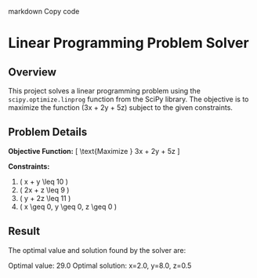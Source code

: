 markdown
Copy code
# Linear Programming Problem Solver

## Overview

This project solves a linear programming problem using the `scipy.optimize.linprog` function from the SciPy library. The objective is to maximize the function \(3x + 2y + 5z\) subject to the given constraints.

## Problem Details

**Objective Function:**
\[ \text{Maximize } 3x + 2y + 5z \]

**Constraints:**
1. \( x + y \leq 10 \)
2. \( 2x + z \leq 9 \)
3. \( y + 2z \leq 11 \)
4. \( x \geq 0, y \geq 0, z \geq 0 \)

## Result

The optimal value and solution found by the solver are:

Optimal value: 29.0
Optimal solution: x=2.0, y=8.0, z=0.5